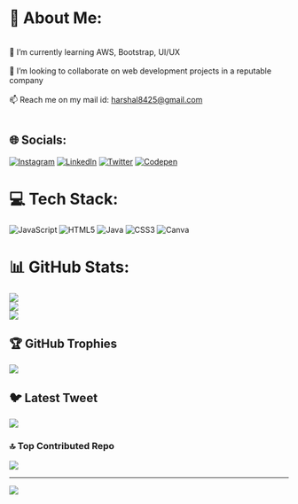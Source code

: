 # 💫 About Me:
<br>🌱 I’m currently learning AWS, Bootstrap, UI/UX<br><br>👋 I’m looking to collaborate on web development projects in a reputable company<br><br>📫 Reach me on my mail id:  harshal8425@gmail.com<br><br>


## 🌐 Socials:
[![Instagram](https://img.shields.io/badge/Instagram-%23E4405F.svg?logo=Instagram&logoColor=white)](https://www.instagram.com/harshal_jadhav619/) [![LinkedIn](https://img.shields.io/badge/LinkedIn-%230077B5.svg?logo=linkedin&logoColor=white)](https://www.linkedin.com/in/harshalsj/) [![Twitter](https://img.shields.io/badge/Twitter-%231DA1F2.svg?logo=Twitter&logoColor=white)](https://twitter.com/HarshalJadhav84) [![Codepen](https://img.shields.io/badge/Codepen-000000?style=for-the-badge&logo=codepen&logoColor=white)](https://codepen.io/harshal_jadhav619)

# 💻 Tech Stack:
![JavaScript](https://img.shields.io/badge/javascript-%23323330.svg?style=for-the-badge&logo=javascript&logoColor=%23F7DF1E) ![HTML5](https://img.shields.io/badge/html5-%23E34F26.svg?style=for-the-badge&logo=html5&logoColor=white) ![Java](https://img.shields.io/badge/java-%23ED8B00.svg?style=for-the-badge&logo=java&logoColor=white) ![CSS3](https://img.shields.io/badge/css3-%231572B6.svg?style=for-the-badge&logo=css3&logoColor=white) ![Canva](https://img.shields.io/badge/Canva-%2300C4CC.svg?style=for-the-badge&logo=Canva&logoColor=white)
# 📊 GitHub Stats:
![](https://github-readme-stats.vercel.app/api?username=harshal2002&theme=dark&hide_border=false&include_all_commits=false&count_private=false)<br/>
![](https://github-readme-streak-stats.herokuapp.com/?user=harshal2002&theme=dark&hide_border=false)<br/>
![](https://github-readme-stats.vercel.app/api/top-langs/?username=harshal2002&theme=dark&hide_border=false&include_all_commits=false&count_private=false&layout=compact)

## 🏆 GitHub Trophies
![](https://github-profile-trophy.vercel.app/?username=harshal2002&theme=dark&no-frame=false&no-bg=true&margin-w=4)

## 🐦 Latest Tweet
[![](https://gtce.itsvg.in/api?username=https://twitter.com/harshaljadhav84)](https://github.com/VishwaGauravIn/github-twitter-card-embed)

### 🔝 Top Contributed Repo
![](https://github-contributor-stats.vercel.app/api?username=harshal2002&limit=5&theme=dark&combine_all_yearly_contributions=true)

---
[![](https://visitcount.itsvg.in/api?id=harshal2002&icon=0&color=0)](https://visitcount.itsvg.in)

<!-- Proudly created with GPRM ( https://gprm.itsvg.in ) -->
